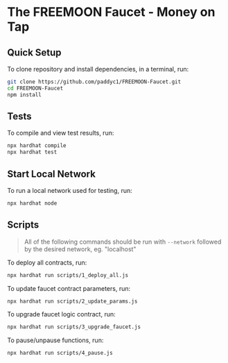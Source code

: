 # The FREEMOON Faucet - Money on Tap

## Quick Setup

To clone repository and install dependencies, in a terminal, run:

```bash
git clone https://github.com/paddyc1/FREEMOON-Faucet.git
cd FREEMOON-Faucet
npm install
```

## Tests

To compile and view test results, run:

```bash
npx hardhat compile
npx hardhat test
```

## Start Local Network

To run a local network used for testing, run:

```bash
npx hardhat node
```

## Scripts

> All of the following commands should be run with `--network` followed by the desired network, eg. "localhost"

To deploy all contracts, run:

```bash
npx hardhat run scripts/1_deploy_all.js
```

To update faucet contract parameters, run:

```bash
npx hardhat run scripts/2_update_params.js
```

To upgrade faucet logic contract, run:

```bash
npx hardhat run scripts/3_upgrade_faucet.js
```

To pause/unpause functions, run:

```bash
npx hardhat run scripts/4_pause.js
```